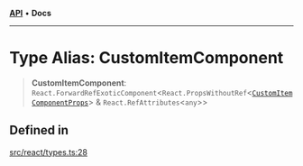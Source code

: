 [**API**](../../API.md) • **Docs**

***

# Type Alias: CustomItemComponent

> **CustomItemComponent**: `React.ForwardRefExoticComponent`\<`React.PropsWithoutRef`\<[`CustomItemComponentProps`](../interfaces/CustomItemComponentProps.md)\> & `React.RefAttributes`\<`any`\>\>

## Defined in

[src/react/types.ts:28](https://github.com/inokawa/virtua/blob/c4486f49befc33ff316c88e078ef51a7edac3edc/src/react/types.ts#L28)
